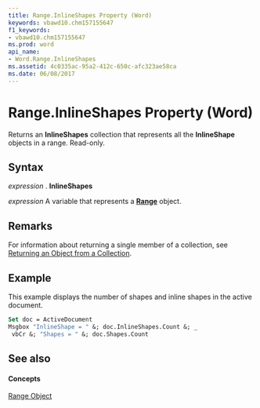 ```yaml
---
title: Range.InlineShapes Property (Word)
keywords: vbawd10.chm157155647
f1_keywords:
- vbawd10.chm157155647
ms.prod: word
api_name:
- Word.Range.InlineShapes
ms.assetid: 4c0335ac-95a2-412c-650c-afc323ae58ca
ms.date: 06/08/2017
---
```



# Range.InlineShapes Property (Word)

Returns an  **InlineShapes** collection that represents all the **InlineShape** objects in a range. Read-only.


## Syntax

 _expression_ . **InlineShapes**

 _expression_ A variable that represents a **[Range](Word.Range.md)** object.


## Remarks

For information about returning a single member of a collection, see [Returning an Object from a Collection](http://msdn.microsoft.com/library/28f76384-f495-9640-a7c8-10ada3fac727%28Office.15%29.aspx).


## Example

This example displays the number of shapes and inline shapes in the active document.


```vb
Set doc = ActiveDocument 
Msgbox "InlineShape = " &; doc.InlineShapes.Count &; _ 
 vbCr &; "Shapes = " &; doc.Shapes.Count
```


## See also


#### Concepts


[Range Object](Word.Range.md)

